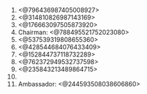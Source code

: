 1. <@796436987405008927>
2. <@314810826987143169>
3. <@176663097505873920>
4. Chairman: <@788495521752023080>
5. <@537539319808655360>
6. <@428544684076433409>
7. <@152844737118732289>
8. <@762372949532737598>
9. <@235843213489864715>
10. 
11. Ambassador: <@244593508038606860>
